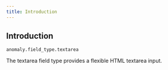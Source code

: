 ```yaml
---
title: Introduction 
---
```


## Introduction

`anomaly.field_type.textarea`

The textarea field type provides a flexible HTML textarea input.

